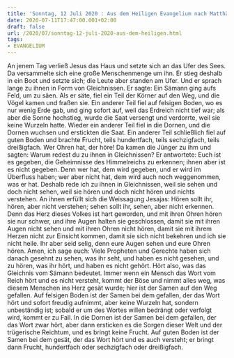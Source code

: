 ```yaml
---
title: 'Sonntag, 12 Juli 2020 : Aus dem Heiligen Evangelium nach Matthäus - Mt 13,1-23.'
date: 2020-07-11T17:47:00.001+02:00
draft: false
url: /2020/07/sonntag-12-juli-2020-aus-dem-heiligen.html
tags: 
- EVANGELIUM
---
```


An jenem Tag verließ Jesus das Haus und setzte sich an das Ufer des Sees. Da versammelte sich eine große Menschenmenge um ihn. Er stieg deshalb in ein Boot und setzte sich; die Leute aber standen am Ufer. Und er sprach lange zu ihnen in Form von Gleichnissen. Er sagte: Ein Sämann ging aufs Feld, um zu säen. Als er säte, fiel ein Teil der Körner auf den Weg, und die Vögel kamen und fraßen sie. Ein anderer Teil fiel auf felsigen Boden, wo es nur wenig Erde gab, und ging sofort auf, weil das Erdreich nicht tief war; als aber die Sonne hochstieg, wurde die Saat versengt und verdorrte, weil sie keine Wurzeln hatte. Wieder ein anderer Teil fiel in die Dornen, und die Dornen wuchsen und erstickten die Saat. Ein anderer Teil schließlich fiel auf guten Boden und brachte Frucht, teils hundertfach, teils sechzigfach, teils dreißigfach. Wer Ohren hat, der höre! Da kamen die Jünger zu ihm und sagten: Warum redest du zu ihnen in Gleichnissen? Er antwortete: Euch ist es gegeben, die Geheimnisse des Himmelreichs zu erkennen; ihnen aber ist es nicht gegeben. Denn wer hat, dem wird gegeben, und er wird im Überfluss haben; wer aber nicht hat, dem wird auch noch weggenommen, was er hat. Deshalb rede ich zu ihnen in Gleichnissen, weil sie sehen und doch nicht sehen, weil sie hören und doch nicht hören und nichts verstehen. An ihnen erfüllt sich die Weissagung Jesajas: Hören sollt ihr, hören, aber nicht verstehen; sehen sollt ihr, sehen, aber nicht erkennen. Denn das Herz dieses Volkes ist hart geworden, und mit ihren Ohren hören sie nur schwer, und ihre Augen halten sie geschlossen, damit sie mit ihren Augen nicht sehen und mit ihren Ohren nicht hören, damit sie mit ihrem Herzen nicht zur Einsicht kommen, damit sie sich nicht bekehren und ich sie nicht heile. Ihr aber seid selig, denn eure Augen sehen und eure Ohren hören. Amen, ich sage euch: Viele Propheten und Gerechte haben sich danach gesehnt zu sehen, was ihr seht, und haben es nicht gesehen, und zu hören, was ihr hört, und haben es nicht gehört. Hört also, was das Gleichnis vom Sämann bedeutet. Immer wenn ein Mensch das Wort vom Reich hört und es nicht versteht, kommt der Böse und nimmt alles weg, was diesem Menschen ins Herz gesät wurde; hier ist der Samen auf den Weg gefallen. Auf felsigen Boden ist der Samen bei dem gefallen, der das Wort hört und sofort freudig aufnimmt, aber keine Wurzeln hat, sondern unbeständig ist; sobald er um des Wortes willen bedrängt oder verfolgt wird, kommt er zu Fall. In die Dornen ist der Samen bei dem gefallen, der das Wort zwar hört, aber dann ersticken es die Sorgen dieser Welt und der trügerische Reichtum, und es bringt keine Frucht. Auf guten Boden ist der Samen bei dem gesät, der das Wort hört und es auch versteht; er bringt dann Frucht, hundertfach oder sechzigfach oder dreißigfach.